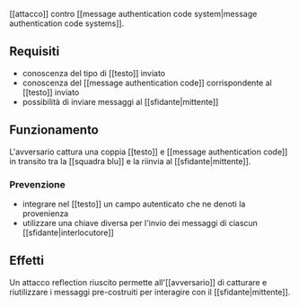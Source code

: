 [[attacco]] contro [[message authentication code system|message authentication code systems]].

## Requisiti

- conoscenza del tipo di [[testo]] inviato
- conoscenza del [[message authentication code]] corrispondente al [[testo]] inviato
- possibilità di inviare messaggi al [[sfidante|mittente]]

## Funzionamento

L'avversario cattura una coppia [[testo]] e [[message authentication code]] in transito tra la [[squadra blu]] e la riinvia al [[sfidante|mittente]].

### Prevenzione

- integrare nel [[testo]] un campo autenticato che ne denoti la provenienza
- utilizzare una chiave diversa per l'invio dei messaggi di ciascun [[sfidante|interlocutore]]

## Effetti

Un attacco reflection riuscito permette all'[[avversario]] di catturare e riutilizzare i messaggi pre-costruiti per interagire con il [[sfidante|mittente]].
